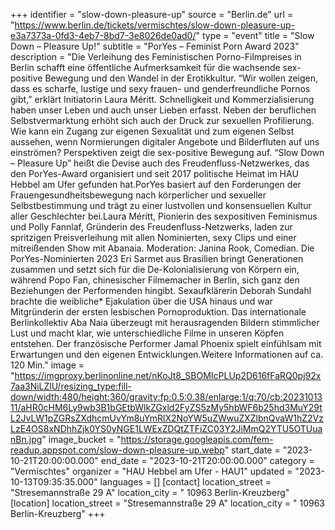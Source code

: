 +++
identifier = "slow-down-pleasure-up"
source = "Berlin.de"
url = "https://www.berlin.de/tickets/vermischtes/slow-down-pleasure-up-e3a7373a-0fd3-4eb7-8bd7-3e8026de0ad0/"
type = "event"
title = "Slow Down – Pleasure Up!"
subtitle = "PorYes – Feminist Porn Award 2023"
description = "Die Verleihung des Feministischen Porno-Filmpreises in Berlin schafft eine öffentliche Aufmerksamkeit für die wachsende sex-positive Bewegung und den Wandel in der Erotikkultur. “Wir wollen zeigen, dass es scharfe, lustige und sexy frauen- und genderfreundliche Pornos gibt,” erklärt Initiatorin Laura Méritt. Schnelligkeit und Kommerzialisierung haben unser Leben und auch unser Lieben erfasst. Neben der beruflichen Selbstvermarktung erhöht sich auch der Druck zur sexuellen Profilierung. Wie kann ein Zugang zur eigenen Sexualität und zum eigenen Selbst aussehen, wenn Normierungen digitaler Angebote und Bilderfluten auf uns einströmen? Perspektiven zeigt die sex-positive Bewegung auf. “Slow Down – Pleasure Up” heißt die Devise auch des Freudenfluss-Netzwerkes, das den PorYes-Award organisiert und seit 2017 politische Heimat im HAU Hebbel am Ufer gefunden hat.PorYes basiert auf den Forderungen der Frauengesundheitsbewegung nach körperlicher und sexueller Selbstbestimmung und trägt zu einer lustvollen und konsensuellen Kultur aller Geschlechter bei.Laura Méritt, Pionierin des sexpositiven Feminismus und Polly Fannlaf, Gründerin des Freudenfluss-Netzwerks, laden zur spritzigen Preisverleihung mit allen Nominierten, sexy Clips und einer mitreißenden Show mit Abanaia. Moderation: Janina Rook, Comedian. Die PorYes-Nominierten 2023 Eri Sarmet aus Brasilien bringt Generationen zusammen und setzt sich für die De-Kolonialisierung von Körpern ein, während Popo Fan, chinesischer Filmemacher in Berlin, sich ganz den Beziehungen der Performenden hingibt. Sexaufklärerin Deborah Sundahl brachte die weibliche* Ejakulation über die USA hinaus und war Mitgründerin der ersten lesbischen Pornoproduktion. Das internationale Berlinkollektiv Aba Naia überzeugt mit herausragenden Bildern stimmlicher Lust und macht klar, wie unterschiedliche Filme in unseren Köpfen entstehen. Der französische Performer Jamal Phoenix spielt einfühlsam mit Erwartungen und den eigenen Entwicklungen.Weitere Informationen auf ca. 120 Min."
image = "https://imgproxy.berlinonline.net/nKoJt8_SBOMIcPLUp2D616fFaRQ0pj92x7aa3NiLZlU/resizing_type:fill-down/width:480/height:360/gravity:fp:0.5:0.38/enlarge:1/q:70/cb:2023101311/aHR0cHM6Ly9wb3B1bGEtbWlkZGxld2FyZS5zMy5hbWF6b25hd3MuY29tL2JvLW1pZGRsZXdhcmUvYm8uYmRlX2NoYW5uZWwuZXZlbnQvaW1hZ2VzLzE4OS8xNDhhZjk0YS0yNGE1LWExZDQtZTFiZC03Y2JiMmQ2YTU5OTUuanBn.jpg"
image_bucket = "https://storage.googleapis.com/fem-readup.appspot.com/slow-down-pleasure-up.webp"
start_date = "2023-10-21T20:00:00.000"
end_date = "2023-10-21T20:00:00.000"
category = "Vermischtes"
organizer = "HAU Hebbel am Ufer - HAU1"
updated = "2023-10-13T09:35:35.000"
languages = []
[contact]
location_street = "Stresemannstraße 29 A"
location_city = " 10963 Berlin-Kreuzberg"
[location]
location_street = "Stresemannstraße 29 A"
location_city = " 10963 Berlin-Kreuzberg"
+++